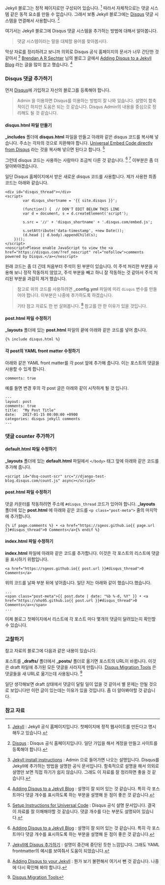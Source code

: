 Jekyll 블로그는 정적 페이지로만 구성되어 있습니다. [^jekyllrb] 따라서 자체적으로는 댓글 시스템 같은 동적 요소를 만들 수 없습니다. 그래서 보통 Jekyll 블로그에는 [Disqus](https://disqus.com) 댓글 시스템을 연결해서 사용합니다. [^disqus]

여기서는 Jekyll 블로그에 Disqus 댓글 시스템을 추가하는 방법에 대해서 알아봅니다. 

> 댓글 시스템이라는 말을 대체할 용어를 찾아봅시다.

막상 자료를 정리하려고 보니까 의외로 Disqus 공식 홈페이지의 문서가 너무 간단한 것 같아서 [^admin] [Brendan A R Sechter](http://sgeos.github.io) 님의  블로그 글에서 [Adding Disqus to a Jekyll Blog](http://sgeos.github.io/jekyll/disqus/2016/02/14/adding-disqus-to-a-jekyll-blog.html) 라는 글을 많이 참고 했습니다. [^sgeos]

### Disqus 댓글 추가하기

먼저 [Disqus](https://disqus.com)에 가입하고 자신의 블로그를 등록해야 합니다.

> Admin 을 이용하면 Disqus를 이용하는 방법이 잘 나와 있습니다. 설명이 함축적이긴 하지만 도움은 되는 것 같습니다. Disqus Admin의 내용을 중심으로 정리해도 될 것 같습니다. 

#### disqus.html 파일 만들기
 
**_includes** 폴더에 **disqus.html** 파일을 만들고 아래와 같은 disqus 코드를 복사해 넣습니다. 주소는 각자의 것으로 치환해야 합니다. [Universal Embed Code directly from Disqus](https://django-test-blog.disqus.com/admin/universalcode/) 라는 것을 복사해 넣으면 된다고 합니다. [^disqus-universalcode]

그런데 disqus 코드는 사용하는 사람마다 조금씩 다른 것 같습니다. [^sgeos] [^aweekj] 이부분은 좀 더 알아봐야겠습니다. 

일단 Disqus 홈페이지에서 받은 새로운 disqus 코드를 사용합니다. 제가 사용한 최종 코드는 아래와 같습니다.

```
<div id="disqus_thread"></div>
<script>
		var disqus_shortname = '{{ site.disqus }}';

		(function() {  // DON'T EDIT BELOW THIS LINE
        var d = document, s = d.createElement('script');

        s.src = '//' + 'disqus_shortname' + '.disqus.com/embed.js';

        s.setAttribute('data-timestamp', +new Date());
        (d.head || d.body).appendChild(s);
    })();
</script>
<noscript>Please enable JavaScript to view the <a href="https://disqus.com/?ref_noscript" rel="nofollow">comments powered by Disqus.</a></noscript>
```

원래 코드는 좀 더 긴데 처음부터 주석이 된 부분이 있습니다. 이 주석 처리한 부분을 사용해 보니 정작 작동하지 않았고, 주석 부분을 빼고 하니 잘 작동하는 것 같아서 주석 처리된 부분을 과감히 제거 했습니다.

> 참고로 위의 코드를 사용하려면 **_config.yml** 파일에 미리 `disqus` 변수를 만들어야 합니다. 이부분은 나중에 추가하도록 하겠습니다.
> 
> 기타 참고 자료도 한 번 살펴봅니다. [^perfectlyrandom] 참고를 안 한 이유가 있을 것입니다.

#### post.html 파일 수정하기

**_layouts** 폴더에 있는 **post.html** 파일의 끝에 아래와 같은 코드를 넣어 줍니다.

```
{% include disqus.html %}
```

#### 각 post의 YAML front matter 수정하기

아래와 같은 YAML front matter를 각 post 앞에 추가해 줍니다. 이는 포스트의 댓글을 사용할 수 있게 합니다.

```
comments: true
```

예를 들면 변경 후의 각 post 글은 아래와 같이 시작하게 될 것 입니다.

```
---
layout: post
comments: true
title:  "My Post Title"
date:   2017-01-15 00:00:00 +0900
categories: disqus jekyll comments
---
```

### 댓글 counter 추가하기

#### **default.html** 파일 수정하기

**_layouts** 폴더에 있는 **default.html** 파일에서 `</body>` 태그 앞에 아래와 같은 코드를 추가해 줍니다. 

```
<script id="dsq-count-scr" src="//django-test-blog.disqus.com/count.js" async></script>
```

#### **post.html** 파일 수정하기

댓글 카운터를 작동하려면 주소에 `#disqus_thread` 코드가 있어야 합니다. **_layouts** 폴더에 있는 **post.html** 에 아래와 같은 코드를 `<p class="post-meta">` 줄의 마지막에 추가합니다.

```
{% if page.comments %} • <a href="https://sgeos.github.io{{ page.url }}#disqus_thread">0 Comments</a>{% endif %}
```

#### **index.html** 파일 수정하기

**index.html** 파일에 아래와 같은 코드를 추가합니다. 이것은 각 포스트의 리스트에 댓글을 표시하기 위함입니다.

```
<a href="https://sgeos.github.io{{ post.url }}#disqus_thread">0 Comments</a>
```

위의 코드를 날짜 부분 뒤에 넣어줍니다. 일단 저는 아래와 같이 했습니다.했습니다.

```
...
<span class="post-meta">{{ post.date | date: "%b %-d, %Y" }} • <a href="https://xho95.github.io{{ post.url }}#disqus_thread">0 Comments</a></span>
...
```

이제 블로그 첫페이지에서 리스트에 각 포스트 마다 몇개의 댓글이 달려있는지 확인할 수 있습니다.

### 고찰하기 

참고 자료의 블로그에 다음과 같은 내용이 있습니다.

포스트를  **_drafts/** 폴더에서 **_posts/** 폴더로 옮기면 포스트의 URL이 바뀝니다. 이것은 draft 파일에 추가된 모든 댓글을 사라지게 만듭니다. [Disqus Migration Tools](https://help.disqus.com/customer/portal/articles/286778-migration-tools) 은 댓글들을 새 URL로 옮기는데 사용됩니다. [^disqus-migration-tools]

일단 생각해보면 draft 상태에서 댓글이 달릴 일이 없을 것 같아서 별 문제는 안될 것으로 보입니다만 이런 글이 있는데는 이유가 있을 것입니다. 좀 더 알아봐야할 것 같습니다.

### 참고 자료

[^jekyllrb]: [Jekyll](https://jekyllrb.com) : Jekyll 공식 홈페이지입니다. 첫페이지에 정적 웹사이트를 만든다고 명시해두고 있습니다.

[^disqus]: [Disqus](https://disqus.com) : Disqus 공식 홈페이지입니다. 일단 가입을 해서 계정을 만들고 사이트를 등록해야 합니다.

[^admin]: [Jekyll install instructions](https://xho95githubio.disqus.com/admin/settings/jekyll/) : Admin 으로 들어가면 나오는 설명입니다. Disqus를 Jekyll에 추가하는 방법을 설명한 공식 문서입니다. 함축적으로 설명을 해서 의외로 설명만 보면 직접 하기가 쉽지 않습니다. 그래도 이 자료를 잘 정리하면 좋을 것 같습니다.

[^sgeos]: [Adding Disqus to a Jekyll Blog](http://sgeos.github.io/jekyll/disqus/2016/02/14/adding-disqus-to-a-jekyll-blog.html) : 설명이 잘 되어 있는 것 같습니다. 특히 각 포스트마다 댓글 개수를 표시하도록 하는 부분을 설명해 둔 점이 좋은 것 같습니다.

[^disqus-universalcode]: [Setup Instructions for Universal Code](https://django-test-blog.disqus.com/admin/universalcode/#configuration-variables) : Disqus 공식 설명 문서입니다. 결국 이 자료를 잘 이해해야할 것 같습니다. 댓글 개수를 다는 부분도 설명되어 있습니다.

[^aweekj]: [Jekyll에 Disqus 추가하기](https://aweekj.github.io/2016-08-09/add-disqus-to-jekyll/) : 설명이 중간에 중단된 듯한 느낌입니다. 그래도 YAML frontmatter의 예시를 보여줘서 도움이 되었습니다.

[^perfectlyrandom]: [Adding Disqus to your Jekyll](http://www.perfectlyrandom.org/2014/06/29/adding-disqus-to-your-jekyll-powered-github-pages/) : 뭔가 보기 불편해서 여기서 뺀 것 같습니다. 나중에 다시 확인해 봐야 합니다.

[^disqus-migration-tools]: [Disqus Migration Tools](https://help.disqus.com/customer/portal/articles/286778-migration-tools)
